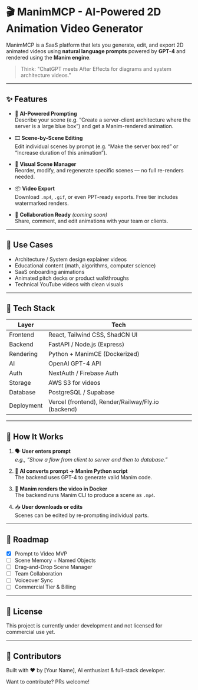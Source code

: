 # 🎬 ManimMCP - AI-Powered 2D Animation Video Generator

ManimMCP is a SaaS platform that lets you generate, edit, and export 2D animated videos using **natural language prompts** powered by **GPT-4** and rendered using the **Manim engine**.

> Think: "ChatGPT meets After Effects for diagrams and system architecture videos."

---

## ✨ Features

- 🧠 **AI-Powered Prompting**  
  Describe your scene (e.g. “Create a server-client architecture where the server is a large blue box”) and get a Manim-rendered animation.

- 🎞️ **Scene-by-Scene Editing**  
  Edit individual scenes by prompt (e.g. “Make the server box red” or “Increase duration of this animation”).

- 🧰 **Visual Scene Manager**  
  Reorder, modify, and regenerate specific scenes — no full re-renders needed.

- 📦 **Video Export**  
  Download `.mp4`, `.gif`, or even PPT-ready exports. Free tier includes watermarked renders.

- 👥 **Collaboration Ready** *(coming soon)*  
  Share, comment, and edit animations with your team or clients.

---

## 🧪 Use Cases

- Architecture / System design explainer videos  
- Educational content (math, algorithms, computer science)  
- SaaS onboarding animations  
- Animated pitch decks or product walkthroughs  
- Technical YouTube videos with clean visuals

---

## 🚀 Tech Stack

| Layer        | Tech                           |
|--------------|--------------------------------|
| Frontend     | React, Tailwind CSS, ShadCN UI |
| Backend      | FastAPI / Node.js (Express)    |
| Rendering    | Python + ManimCE (Dockerized)  |
| AI           | OpenAI GPT-4 API               |
| Auth         | NextAuth / Firebase Auth       |
| Storage      | AWS S3 for videos              |
| Database     | PostgreSQL / Supabase          |
| Deployment   | Vercel (frontend), Render/Railway/Fly.io (backend)

---

## 🧠 How It Works

1. 🗣️ **User enters prompt**  
   _e.g., “Show a flow from client to server and then to database.”_

2. 🤖 **AI converts prompt → Manim Python script**  
   The backend uses GPT-4 to generate valid Manim code.

3. 🐍 **Manim renders the video in Docker**  
   The backend runs Manim CLI to produce a scene as `.mp4`.

4. 📥 **User downloads or edits**  
   Scenes can be edited by re-prompting individual parts.

---

## 📅 Roadmap

- [x] Prompt to Video MVP
- [ ] Scene Memory + Named Objects
- [ ] Drag-and-Drop Scene Manager
- [ ] Team Collaboration
- [ ] Voiceover Sync
- [ ] Commercial Tier & Billing

---

## 📄 License

This project is currently under development and not licensed for commercial use yet.

---

## 🙌 Contributors

Built with ❤️ by [Your Name], AI enthusiast & full-stack developer.

Want to contribute? PRs welcome!

